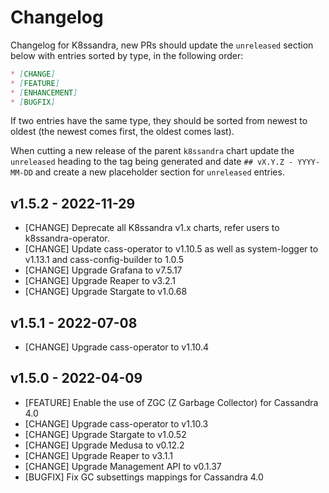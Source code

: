 # Changelog

Changelog for K8ssandra, new PRs should update the `unreleased` section below with entries sorted by type, in the 
following order:

```markdown
* [CHANGE]
* [FEATURE]
* [ENHANCEMENT]
* [BUGFIX]
```

If two entries have the same type, they should be sorted from newest to oldest (the newest comes first, the oldest comes 
last).

When cutting a new release of the parent `k8ssandra` chart update the `unreleased` heading to the tag being generated 
and date `## vX.Y.Z - YYYY-MM-DD` and create a new placeholder section for  `unreleased` entries.

## v1.5.2 - 2022-11-29

* [CHANGE] Deprecate all K8ssandra v1.x charts, refer users to k8ssandra-operator.
* [CHANGE] Update cass-operator to v1.10.5 as well as system-logger to v1.13.1 and cass-config-builder to 1.0.5
* [CHANGE] Upgrade Grafana to v7.5.17
* [CHANGE] Upgrade Reaper to v3.2.1
* [CHANGE] Upgrade Stargate to v1.0.68

## v1.5.1 - 2022-07-08

* [CHANGE] Upgrade cass-operator to v1.10.4

## v1.5.0 - 2022-04-09

* [FEATURE] Enable the use of ZGC (Z Garbage Collector) for Cassandra 4.0
* [CHANGE] Upgrade cass-operator to v1.10.3
* [CHANGE] Upgrade Stargate to v1.0.52
* [CHANGE] Upgrade Medusa to v0.12.2
* [CHANGE] Upgrade Reaper to v3.1.1
* [CHANGE] Upgrade Management API to v0.1.37
* [BUGFIX] Fix GC subsettings mappings for Cassandra 4.0

